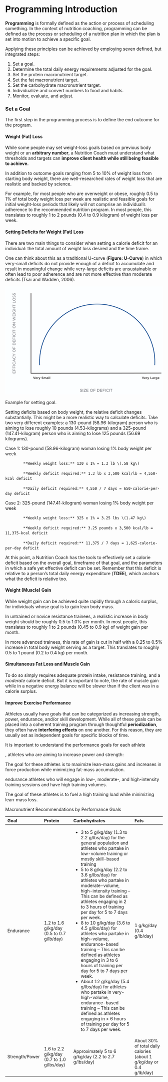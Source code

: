 # Programming Introduction

**Programming** is formally defined as the action or process of scheduling something. In the context of nutrition coaching, programming can be defined as the process or scheduling of a nutrition plan in which the plan is set into motion to achieve a specific goal.

Applying these principles can be achieved by employing seven defined, but integrated steps:

1. Set a goal.
2. Determine the total daily energy requirements adjusted for the goal.
3. Set the protein macronutrient target.
4. Set the fat macronutrient target.
5. Set the carbohydrate macronutrient target.
6. Individualize and convert numbers to food and habits.
7. Monitor, evaluate, and adjust. 

### Set a Goal

The first step in the programming process is to define the end outcome for the program.

#### Weight \(Fat\) Loss

While some people may set weight-loss goals based on previous body weight or an **arbitrary number**, a Nutrition Coach must understand what thresholds and targets can **improve client health while still being feasible to achieve.**

In addition to outcome goals ranging from 5 to 10% of weight loss from starting body weight, there are well-researched rates of weight loss that are realistic and backed by science.

For example, for most people who are overweight or obese, roughly 0.5 to 1% of total body weight loss per week are realistic and feasible goals for initial weight-loss periods that likely will not comprise an individual’s adherence to the recommended nutrition program. In most people, this translates to roughly 1 to 2 pounds \(0.4 to 0.9 kilogram\) of weight loss per week.



#### Setting Deficits for Weight \(Fat\) Loss

There are two main things to consider when setting a calorie deficit for an individual: the total amount of weight loss desired and the time frame.

One can think about this as a traditional U-curve \(**Figure: U-Curve**\) in which very-small deficits do not provide enough of a deficit to accumulate and result in meaningful change while very-large deficits are unsustainable or often lead to poor adherence and are not more effective than moderate deficits \(Tsai and Wadden, 2006\).

![](../.gitbook/assets/screen-shot-2021-02-16-at-4.23.37-pm.png)



Example for setting goal. 

Setting deficits based on body weight, the relative deficit changes substantially. This might be a more realistic way to calculate deficits. Take two very different examples: a 130-pound \(58.96-kilogram\) person who is aiming to lose roughly 10 pounds \(4.53-kilograms\) and a 325-pound \(147.41-kilogram\) person who is aiming to lose 125 pounds \(56.69 kilograms\).

Case 1: 130-pound \(58.96-kilogram\) woman losing 1% body weight per week

            **Weekly weight loss:** 130 x 1% = 1.3 lb \(.58 kg\)

            **Weekly deficit required:** 1.3 lb x 3,500 kcal/lb = 4,550-kcal deficit

            **Daily deficit required:** 4,550 / 7 days = 650-calorie-per-day deficit

Case 2: 325-pound \(147.41-kilogram\) woman losing 1% body weight per week

            **Weekly weight loss:** 325 x 1% = 3.25 lbs \(1.47 kg\)

            **Weekly deficit required:** 3.25 pounds x 3,500 kcal/lb = 11,375-kcal deficit

            **Daily deficit required:** 11,375 / 7 days = 1,625-calorie-per-day deficit



At this point, a Nutrition Coach has the tools to effectively set a calorie deficit based on the overall goal, timeframe of that goal, and the parameters in which a safe yet effective deficit can be set. Remember that this deficit is relative to a person’s total daily energy expenditure \(**TDEE**\), which anchors what the deficit is relative too.

#### 

#### Weight \(Muscle\) Gain

While weight gain can be achieved quite rapidly through a caloric surplus, for individuals whose goal is to gain lean body mass.

In untrained or novice resistance trainees, a realistic increase in body weight should be roughly 0.5 to 1.0% per month. In most people, this translates to roughly 1 to 2 pounds \(0.45 to 0.9 kg\) of weight gain per month.

In more advanced trainees, this rate of gain is cut in half with a 0.25 to 0.5% increase in total body weight serving as a target. This translates to roughly 0.5 to 1 pound \(0.2 to 0.4 kg\) per month.

#### Simultaneous Fat Loss and Muscle Gain

To do so simply requires adequate protein intake, resistance training, and a _moderate_ calorie deficit. But it is important to note, the rate of muscle gain while in a negative energy balance will be slower than if the client was in a calorie surplus.



#### Improve Exercise Performance

Athletes usually have goals that can be categorized as increasing strength, power, endurance, and/or skill development. While all of these goals can be placed into a coherent training program through thoughtful **periodization**, they often have **interfering effects** on one another. For this reason, they are usually set as independent goals for specific blocks of time.

It is important to understand the performance goals for each athlete

, athletes who are aiming to increase power and strength:

The goal for these athletes is to maximize lean-mass gains and increases in force production while minimizing fat-mass accumulation.

endurance athletes who will engage in low-, moderate-, and high-intensity training sessions and have high training volumes.

The goal of these athletes is to fuel a high training load while minimizing lean-mass loss.



Macronutrient Recommendations by Performance Goals

<table>
  <thead>
    <tr>
      <th style="text-align:left"><b>Goal</b>
      </th>
      <th style="text-align:left"><b>Protein</b>
      </th>
      <th style="text-align:left"><b>Carbohydrates</b>
      </th>
      <th style="text-align:left"><b>Fats</b>
      </th>
    </tr>
  </thead>
  <tbody>
    <tr>
      <td style="text-align:left">Endurance</td>
      <td style="text-align:left">1.2 to 1.6 g/kg/day (0.5 to 0.7 g/lb/day)</td>
      <td style="text-align:left">
        <ul>
          <li>3 to 5 g/kg/day (1.3 to 2.2 g/lbs/day) for the general population and
            athletes who partake in low-volume training or mostly skill-based training</li>
          <li>5 to 8 g/kg/day (2.2 to 3.6 g/lbs/day) for athletes who partake in moderate-volume,
            high-intensity training &#x2013; This can be defined as athletes engaging
            in 2 to 3 hours of training per day for 5 to 7 days per week.</li>
          <li>8 to 10 g/kg/day (3.6 to 4.5 g/lbs/day) for athletes who partake in high-volume,
            endurance-based training &#x2013; This can be defined as athletes engaging
            in 3 to 6 hours of training per day for 5 to 7 days per week.</li>
          <li>About 12 g/kg/day (5.4 g/lbs/day) for athletes who partake in very-high-volume,
            endurance-based training &#x2013; This can be defined as athletes engaging
            in &gt; 6 hours of training per day for 5 to 7 days per week.</li>
        </ul>
      </td>
      <td style="text-align:left">1 g/kg/day (0.4 g/lb/day)</td>
    </tr>
    <tr>
      <td style="text-align:left">Strength/Power</td>
      <td style="text-align:left">1.6 to 2.2 g/kg/day (0.7 to 1.0 g/lbs/day)</td>
      <td style="text-align:left">Approximately 5 to 6 g/kg/day (2.2 to 2.7 g/lbs/day)</td>
      <td style="text-align:left">About 30% of total daily calories (about 1 g/kg/day or 0.4 g/lb/day)</td>
    </tr>
  </tbody>
</table>



